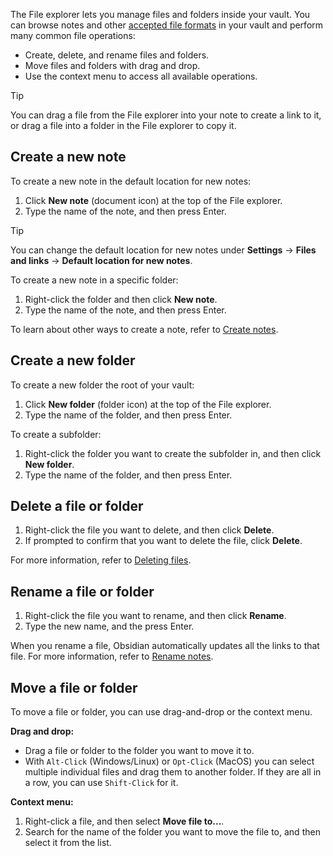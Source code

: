 The File explorer lets you manage files and folders inside your vault. You can browse notes and other [accepted file formats](accepted%20file%20formats.md) in your vault and perform many common file operations:

- Create, delete, and rename files and folders.
- Move files and folders with drag and drop.
- Use the context menu to access all available operations.

> [!tip]
> You can drag a file from the File explorer into your note to create a link to it, or drag a file into a folder in the File explorer to copy it.

## Create a new note

To create a new note in the default location for new notes:

1. Click **New note** (document icon) at the top of the File explorer.
2. Type the name of the note, and then press Enter.

> [!tip]
> You can change the default location for new notes under **Settings** -> **Files and links** -> **Default location for new notes**.

To create a new note in a specific folder:

1. Right-click the folder and then click **New note**.
2. Type the name of the note, and then press Enter.

To learn about other ways to create a note, refer to [Create notes](Create%20notes.md).

## Create a new folder

To create a new folder the root of your vault:

1. Click **New folder** (folder icon) at the top of the File explorer.
2. Type the name of the folder, and then press Enter.

To create a subfolder:

1. Right-click the folder you want to create the subfolder in, and then click **New folder**.
2. Type the name of the folder, and then press Enter.

## Delete a file or folder

1. Right-click the file you want to delete, and then click **Delete**.
2. If prompted to confirm that you want to delete the file, click **Delete**.

For more information, refer to [Deleting files](Deleting%20files.md).

## Rename a file or folder

1. Right-click the file you want to rename, and then click **Rename**.
2. Type the new name, and the press Enter.

When you rename a file, Obsidian automatically updates all the links to that file. For more information, refer to [Rename notes](Rename%20notes.md).

## Move a file or folder

To move a file or folder, you can use drag-and-drop or the context menu.

**Drag and drop:**

- Drag a file or folder to the folder you want to move it to.
- With `Alt-Click` (Windows/Linux) or `Opt-Click` (MacOS) you can select multiple individual files and drag them to another folder. If they are all in a row, you can use `Shift-Click` for it.

**Context menu:**

1. Right-click a file, and then select **Move file to...**.
2. Search for the name of the folder you want to move the file to, and then select it from the list.
